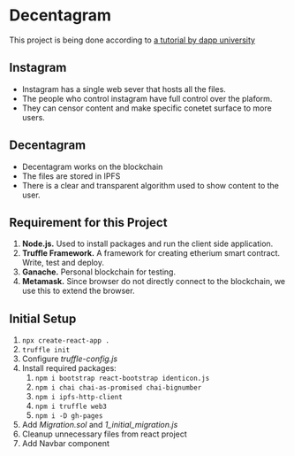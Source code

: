 # Decentagram

This project is being done according to [a tutorial by dapp university](https://www.youtube.com/watch?v=8rhueOcTu8k)

## Instagram

- Instagram has a single web sever that hosts all the files.
- The people who control instagram have full control over the plaform.
- They can censor content and make specific conetet surface to more users.

## Decentagram

- Decentagram works on the blockchain
- The files are stored in IPFS
- There is a clear and transparent algorithm used to show content to the user.

## Requirement for this Project

1. **Node.js.** Used to install packages and run the client side application.
2. **Truffle Framework.** A framework for creating etherium smart contract. Write, test and deploy.
3. **Ganache.** Personal blockchain for testing.
4. **Metamask.** Since browser do not directly connect to the blockchain, we use this to extend the browser.

## Initial Setup

1. `npx create-react-app .`
2. `truffle init`
3. Configure _truffle-config.js_
4. Install required packages:
   1. `npm i bootstrap react-bootstrap identicon.js`
   2. `npm i chai chai-as-promised chai-bignumber`
   3. `npm i ipfs-http-client`
   4. `npm i truffle web3`
   5. `npm i -D gh-pages`
5. Add _Migration.sol_ and _1_initial_migration.js_
6. Cleanup unnecessary files from react project
7. Add Navbar component

